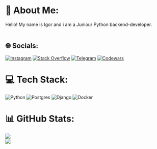# 💫 About Me:
Hello! My name is Igor and i am a Juniour Python backend-developer.<br><br>


## 🌐 Socials:
[![Instagram](https://img.shields.io/badge/Instagram-%23E4405F.svg?logo=Instagram&logoColor=white)](https://instagram.com/uwagadude) [![Stack Overflow](https://img.shields.io/badge/-Stackoverflow-FE7A16?logo=stack-overflow&logoColor=white)](https://ru.stackoverflow.com/users/535591/uwagadude) [![Telegram](https://img.shields.io/badge/-Telegram-blue?logo=telegram&logoColor=white)](https://t.me/uwagadude)
[![Codewars](https://img.shields.io/badge/codewars-%23FF8C00.svg?logo=codewars&logoColor=white)](https://www.codewars.com/users/uwagaDUDE)

# 💻 Tech Stack:
![Python](https://img.shields.io/badge/python-3670A0?style=for-the-badge&logo=python&logoColor=ffdd54) ![Postgres](https://img.shields.io/badge/postgres-%23316192.svg?style=for-the-badge&logo=postgresql&logoColor=white) ![Django](https://img.shields.io/badge/django-%23092E20.svg?style=for-the-badge&logo=django&logoColor=white) ![Docker](https://img.shields.io/badge/docker-%230db7ed.svg?style=for-the-badge&logo=docker&logoColor=white)
# 📊 GitHub Stats:
![](https://github-readme-stats.vercel.app/api?username=uwagadude&theme=dark&hide_border=false&include_all_commits=false&count_private=false)<br/>
![](https://github-readme-stats.vercel.app/api/top-langs/?username=uwagadude&theme=dark&hide_border=false&include_all_commits=false&count_private=false&layout=compact)
